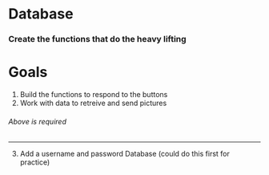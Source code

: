 # Database

### Create the functions that do the heavy lifting

Goals
======
1. Build the functions to respond to the buttons
2. Work with data to retreive and send pictures
###### Above is required
------
3. Add a username and password Database (could do this first for practice)
